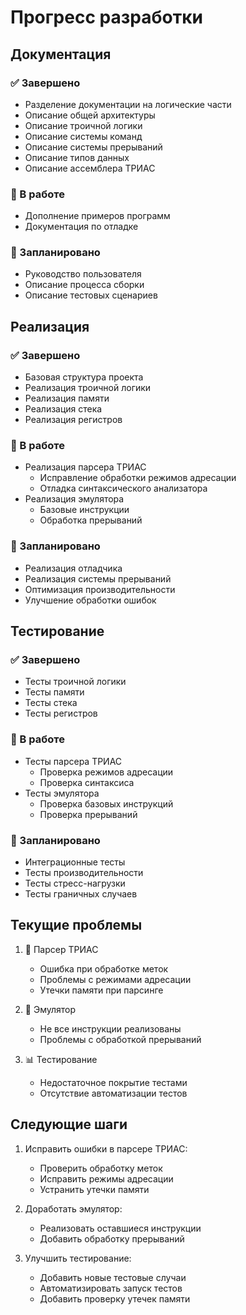 # Прогресс разработки

## Документация

### ✅ Завершено
- Разделение документации на логические части
- Описание общей архитектуры
- Описание троичной логики
- Описание системы команд
- Описание системы прерываний
- Описание типов данных
- Описание ассемблера ТРИАС

### 🔄 В работе
- Дополнение примеров программ
- Документация по отладке

### 📝 Запланировано
- Руководство пользователя
- Описание процесса сборки
- Описание тестовых сценариев

## Реализация

### ✅ Завершено
- Базовая структура проекта
- Реализация троичной логики
- Реализация памяти
- Реализация стека
- Реализация регистров

### 🔄 В работе
- Реализация парсера ТРИАС
  - Исправление обработки режимов адресации
  - Отладка синтаксического анализатора
- Реализация эмулятора
  - Базовые инструкции
  - Обработка прерываний

### 📝 Запланировано
- Реализация отладчика
- Реализация системы прерываний
- Оптимизация производительности
- Улучшение обработки ошибок

## Тестирование

### ✅ Завершено
- Тесты троичной логики
- Тесты памяти
- Тесты стека
- Тесты регистров

### 🔄 В работе
- Тесты парсера ТРИАС
  - Проверка режимов адресации
  - Проверка синтаксиса
- Тесты эмулятора
  - Проверка базовых инструкций
  - Проверка прерываний

### 📝 Запланировано
- Интеграционные тесты
- Тесты производительности
- Тесты стресс-нагрузки
- Тесты граничных случаев

## Текущие проблемы

1. 🐛 Парсер ТРИАС
   - Ошибка при обработке меток
   - Проблемы с режимами адресации
   - Утечки памяти при парсинге

2. 🔧 Эмулятор
   - Не все инструкции реализованы
   - Проблемы с обработкой прерываний

3. 📊 Тестирование
   - Недостаточное покрытие тестами
   - Отсутствие автоматизации тестов

## Следующие шаги

1. Исправить ошибки в парсере ТРИАС:
   - Проверить обработку меток
   - Исправить режимы адресации
   - Устранить утечки памяти

2. Доработать эмулятор:
   - Реализовать оставшиеся инструкции
   - Добавить обработку прерываний

3. Улучшить тестирование:
   - Добавить новые тестовые случаи
   - Автоматизировать запуск тестов
   - Добавить проверку утечек памяти 